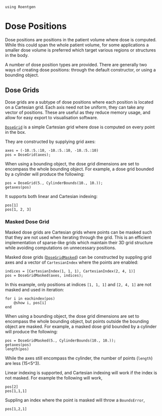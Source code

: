 ```@setup abc
using Roentgen
```

# Dose Positions

Dose positions are positions in the patient volume where dose is computed.
While this could span the whole patient volume, for some applications a smaller dose volume is preferred which target various regions or structures in the body.

A number of dose position types are provided.
There are generally two ways of creating dose positions: through the default constructor, or using a bounding object.


## Dose Grids

Dose grids are a subtype of dose positions where each position is located on a Cartesian grid.
Each axis need not be uniform, they can take any vector of positions. 
These are useful as they reduce memory usage, and allow for easy export to visualisation software.

[`DoseGrid`](@ref) is a simple Cartesian grid where dose is computed on every point in the box.

They are constructed by supplying grid axes:
```@repl abc
axes = (-10.:5.:10, -10.:5.:10, -10.:5.:10)
pos = DoseGrid(axes);
```

When using a bounding object, the dose grid dimensions are set to encompass the whole bounding object.
For example, a dose grid bounded by a cylinder will produce the following:
```@repl abc
pos = DoseGrid(5., CylinderBounds(10., 10.));
getaxes(pos)
```

It supports both linear and Cartesian indexing:
```@repl abc
pos[1]
pos[1, 2, 3]
```

### Masked Dose Grid

Masked dose grids are Cartesian grids where points can be masked such that they are not used when iterating through the grid.
This is an efficient implementation of sparse-like grids which maintain their 3D grid structure while avoiding computations on unnecessary positions.

Masked dose grids ([`DoseGridMasked`](@ref)) can be constructed by suppling grid axes and a vector of `CartesianIndex` where the points are enabled:
```@repl abc
indices = [CartesianIndex(1, 1, 1), CartesianIndex(2, 4, 1)]
pos = DoseGridMasked(axes, indices);
```
In this example, only positions at indices `[1, 1, 1]` and `[2, 4, 1]` are not masked and used in iteration:
```@repl abc
for i in eachindex(pos)
    @show i, pos[i]
end
```

When using a bounding object, the dose grid dimensions are set to encompass the whole bounding object, but points outside the bounding object are masked.
For example, a masked dose grid bounded by a cylinder will produce the following:
```@repl abc
pos = DoseGridMasked(5., CylinderBounds(10., 10.));
getaxes(pos)
length(pos)
```
While the axes still encompass the cylinder, the number of points (`length`) are less (15<5^3).

Linear indexing is supported, and Cartesian indexing will work if the index is not masked.
For example the following will work,
```@repl abc
pos[2]
pos[1,1,1]
```
Suppling an index where the point is masked will throw a `BoundsError`,
```@repl abc
pos[1,2,1]
```
